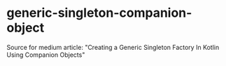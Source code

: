 # generic-singleton-companion-object
Source for medium article: "Creating a Generic Singleton Factory In Kotlin Using Companion Objects"
